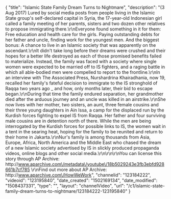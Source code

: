 {
    "title": "Islamic State Family Dream Turns to Nightmare",
    "description": "(3 Aug 2017) Lured by social media posts from people living in the Islamic State group's self-declared capital in Syria, the 17-year-old Indonesian girl called a family meeting of her parents, sisters and two dozen other relatives to propose immigrating there.\r\nEveryone found something in it for them: Free education and health care for the girls. Paying outstanding debts for her father and uncle, finding work for the youngest men. And the biggest bonus: A chance to live in an Islamic society that was apparently on the ascendant.\r\nIt didn't take long before their dreams were crushed and their hopes for a better life destroyed as each of those promised benefits failed to materialize. Instead, the family was faced with a society where single women were expected to be married off to IS fighters, and a raging battle in which all able-bodied men were compelled to report to the frontline.\r\nIn an interview with The Associated Press, Nurshardrina Khairadhania, now 19, recalled her family's fateful decision to immigrate to the IS stronghold of Raqqa two years ago _ and how, only months later, their bid to escape began.\r\nDuring that time the family endured separation, her grandmother died after the arduous journey and an uncle was killed in an airstrike.\r\nShe now lives with her mother, two sisters, an aunt, three female cousins and their three young daughters in Ain Issa, a camp for the displaced run by the Kurdish forces fighting to expel IS from Raqqa. Her father and four surviving male cousins are in detention north of there. While the men are being interrogated by the Kurdish forces for possible links to IS, the women wait in a tent in the searing heat, hoping for the family to be reunited and return to their home in Jakarta.\r\nNur's family is among thousands from Asia, Europe, Africa, North America and the Middle East who chased the dream of a new Islamic society advertised by IS in slickly produced propaganda videos, online blogs and other social media.\r\n\r\n\r\nYou can license this story through AP Archive: http:\/\/www.aparchive.com\/metadata\/youtube\/18b5029243e3fb3ebfd928661b7cf785 \r\nFind out more about AP Archive: http:\/\/www.aparchive.com\/HowWeWork",
    "channelid": "123184222",
    "videoid": "123195840",
    "date_created": "1502169134",
    "date_modified": "1508437331",
    "type": "",
    "layout": "channelVideo",
    "url": "\/c1\/islamic-state-family-dream-turns-to-nightmare\/123184222-123195840"
}